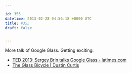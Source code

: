 ```yaml
---

id: 355
datetime: 2013-02-28 04:56:18 +0000 UTC
title: #355
draft: false


---
```


More talk of Google Glass. Getting exciting. 

 
 * [TED 2013: Sergey Brin talks Google Glass - latimes.com](http://www.latimes.com/business/technology/la-fi-tn-ted-2013-sergey-brin-google-glass-20130227,0,2030053.story)
 * [The Glass Bicycle | Dustin Curtis](http://dcurt.is/the-glass-bicycle)



